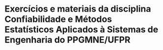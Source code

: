# Exercícios e materiais da disciplina Confiabilidade e Métodos Estatísticos Aplicados à Sistemas de Engenharia do PPGMNE/UFPR
